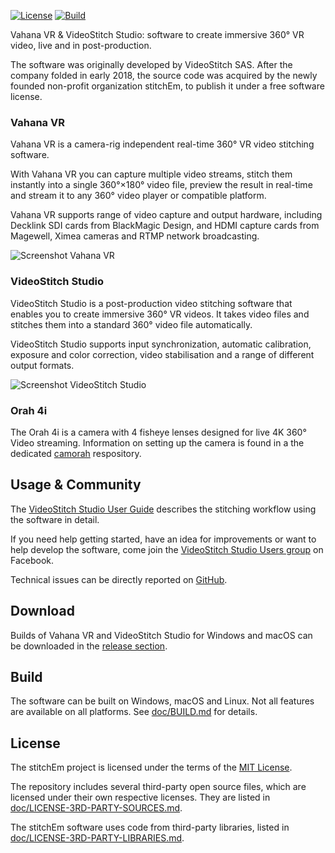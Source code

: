 [license-badge]: https://img.shields.io/badge/license-MIT-green.svg
[license-link]: https://opensource.org/licenses/MIT

[actions-badge]: https://github.com/stitchEm/stitchEm/workflows/Build/badge.svg
[actions-link]: https://github.com/stitchEm/stitchEm/actions

[![License][license-badge]][license-link]
[![Build][actions-badge]][actions-link]

Vahana VR & VideoStitch Studio: software to create immersive 360° VR video, live and in post-production.

The software was originally developed by VideoStitch SAS. After the company folded in early 2018, the source code was acquired by the newly founded non-profit organization stitchEm, to publish it under a free software license.

### Vahana VR
Vahana VR is a camera-rig independent real-time 360° VR video stitching software.

With Vahana VR you can capture multiple video streams, stitch them instantly into a single 360°×180° video file, preview the result in real-time and stream it to any 360° video player or compatible platform.

Vahana VR supports range of video capture and output hardware, including Decklink SDI cards from BlackMagic Design, and HDMI capture cards from Magewell, Ximea cameras and RTMP network broadcasting.

![Screenshot Vahana VR](https://stitchEm.github.io/images/Screen-Shot-Vahana-VR.png)

### VideoStitch Studio

VideoStitch Studio is a post-production video stitching software that enables you to create immersive 360° VR videos. It takes video files and stitches them into a standard 360° video file automatically.

VideoStitch Studio supports input synchronization, automatic calibration, exposure and color correction, video stabilisation and a range of different output formats.

![Screenshot VideoStitch Studio](https://stitchEm.github.io/images/Screen-Shot-VideoStitch-Studio.png)

### Orah 4i

The Orah 4i is a camera with 4 fisheye lenses designed for live 4K 360° Video streaming. Information on setting up the camera is found in a the dedicated [camorah](https://github.com/stitchEm/camorah) respository.

## Usage & Community

The [VideoStitch Studio User Guide](doc/user-guide/user-guide.md) describes the stitching workflow using the software in detail.

If you need help getting started, have an idea for improvements or want to help develop the software, come join the [VideoStitch Studio Users group](https://www.facebook.com/groups/stitchEm) on Facebook.

Technical issues can be directly reported on [GitHub](https://github.com/stitchEm/stitchEm/issues).

## Download

Builds of Vahana VR and VideoStitch Studio for Windows and macOS can be downloaded in the [release section](https://github.com/stitchEm/stitchEm/releases/latest).

## Build

The software can be built on Windows, macOS and Linux. Not all features are available on all platforms. See [doc/BUILD.md](doc/BUILD.md) for details.

## License

The stitchEm project is licensed under the terms of the [MIT License](LICENSE.md).

The repository includes several third-party open source files, which are licensed under their own respective licenses. They are listed in [doc/LICENSE-3RD-PARTY-SOURCES.md](doc/LICENSE-3RD-PARTY-SOURCES.md).

The stitchEm software uses code from third-party libraries, listed in [doc/LICENSE-3RD-PARTY-LIBRARIES.md](doc/LICENSE-3RD-PARTY-LIBRARIES.md).
